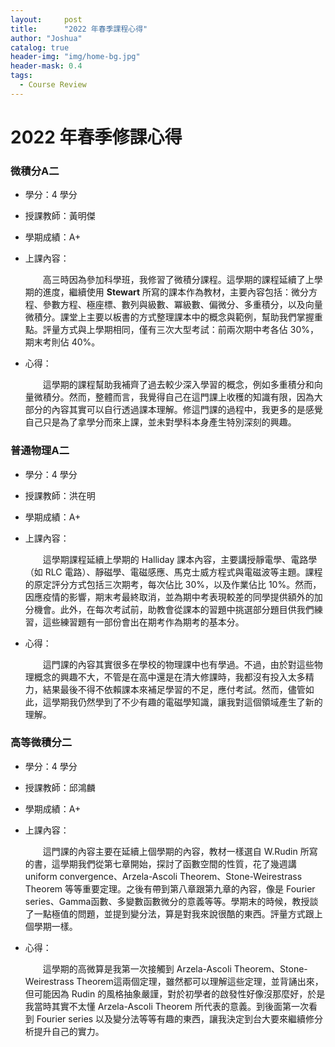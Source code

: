 ```yaml
---
layout:     post
title:      "2022 年春季課程心得"
author: "Joshua"
catalog: true
header-img: "img/home-bg.jpg"
header-mask: 0.4
tags:
  - Course Review
---
```


# 2022 年春季修課心得


### 微積分A二

- 學分：4 學分
- 授課教師：黃明傑
- 學期成績：A+
- 上課內容：

  &emsp;&emsp;高三時因為參加科學班，我修習了微積分課程。這學期的課程延續了上學期的進度，繼續使用 **Stewart** 所寫的課本作為教材，主要內容包括：微分方程、參數方程、極座標、數列與級數、冪級數、偏微分、多重積分，以及向量微積分。課堂上主要以板書的方式整理課本中的概念與範例，幫助我們掌握重點。評量方式與上學期相同，僅有三次大型考試：前兩次期中考各佔 30%，期末考則佔 40%。

- 心得：

  &emsp;&emsp;這學期的課程幫助我補齊了過去較少深入學習的概念，例如多重積分和向量微積分。然而，整體而言，我覺得自己在這門課上收穫的知識有限，因為大部分的內容其實可以自行透過課本理解。修這門課的過程中，我更多的是感覺自己只是為了拿學分而來上課，並未對學科本身產生特別深刻的興趣。


### 普通物理A二

- 學分：4 學分
- 授課教師：洪在明
- 學期成績：A+
- 上課內容：

  &emsp;&emsp;這學期課程延續上學期的 Halliday 課本內容，主要講授靜電學、電路學（如 RLC 電路）、靜磁學、電磁感應、馬克士威方程式與電磁波等主題。課程的原定評分方式包括三次期考，每次佔比 30%，以及作業佔比 10%。然而，因應疫情的影響，期末考最終取消，並為期中考表現較差的同學提供額外的加分機會。此外，在每次考試前，助教會從課本的習題中挑選部分題目供我們練習，這些練習題有一部份會出在期考作為期考的基本分。

- 心得：

  &emsp;&emsp;這門課的內容其實很多在學校的物理課中也有學過。不過，由於對這些物理概念的興趣不大，不管是在高中還是在清大修課時，我都沒有投入太多精力，結果最後不得不依賴課本來補足學習的不足，應付考試。然而，儘管如此，這學期我仍然學到了不少有趣的電磁學知識，讓我對這個領域產生了新的理解。


### 高等微積分二

- 學分：4 學分
- 授課教師：邱鴻麟
- 學期成績：A+
- 上課內容：

  &emsp;&emsp;這門課的內容主要在延續上個學期的內容，教材一樣選自 W.Rudin 所寫的書，這學期我們從第七章開始，探討了函數空間的性質，花了幾週講 uniform convergence、Arzela-Ascoli Theorem、Stone-Weirestrass Theorem 等等重要定理。之後有帶到第八章跟第九章的內容，像是 Fourier series、Gamma函數、多變數函數微分的意義等等。學期末的時候，教授談了一點極值的問題，並提到變分法，算是對我來說很酷的東西。評量方式跟上個學期一樣。

- 心得：

  &emsp;&emsp;這學期的高微算是我第一次接觸到 Arzela-Ascoli Theorem、Stone-Weirestrass Theorem這兩個定理，雖然都可以理解這些定理，並背誦出來，但可能因為 Rudin 的風格抽象嚴謹，對於初學者的啟發性好像沒那麼好，於是我當時其實不太懂 Arzela-Ascoli Theorem 所代表的意義。到後面第一次看到 Fourier series 以及變分法等等有趣的東西，讓我決定到台大要來繼續修分析提升自己的實力。